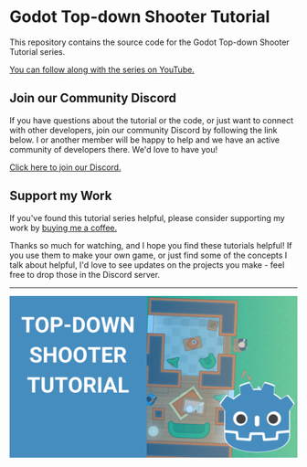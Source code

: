 # Godot Top-down Shooter Tutorial
This repository contains the source code for the Godot Top-down Shooter Tutorial series.

[You can follow along with the series on YouTube.](https://www.youtube.com/watch?v=gXkkNSfxLRI&list=PLpwc3ughKbZexDyPexHN2MXLliKAovkpl&index=2&t=2s)

## Join our Community Discord

If you have questions about the tutorial or the code, or just want to connect with other developers, join our community Discord by following the link below.
I or another member will be happy to help and we have an active community of developers there. We'd love to have you!

[Click here to join our Discord.](https://discord.gg/e4BxZbe)

## Support my Work

If you've found this tutorial series helpful, please consider supporting my work by [buying me a coffee.](https://www.buymeacoffee.com/jmbiv)

Thanks so much for watching, and I hope you find these tutorials helpful! If you use them to make your own game, or just find some of the concepts I talk about helpful, I'd love to see updates on the projects you make - feel free to drop those in the Discord server.

<hr>

![The thumbnail image promo for the series](marketing/cover.png)

